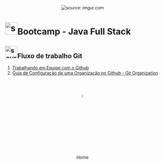 <div align="center">
    <img src="https://i.imgur.com/w8tTOuT.png" title="source: imgur.com" /> 
</div>
<h1><img src="https://i.imgur.com/JSfXyzm.png" title="source: imgur.com" width="40px"/>Bootcamp - Java Full Stack </h1>
	
<h2><img src="https://i.imgur.com/fu9QxlT.png" title="source: imgur.com" width="40px"/>Fluxo de trabalho Git</h2>

1. <a href="01_fluxo_git.md" >Trabalhando em Equipe com o Github</a>
2. <a href="02_github_organizations.md" >Guia de Configuração de uma Organização no Github - Git Organization</a>

<br /><br />
	
<div align="center"><a href="../README.md"><img src="https://i.imgur.com/kfHCxif.png" title="source: imgur.com" width="5%"/></a></div>
<div align="center">Home</div>
